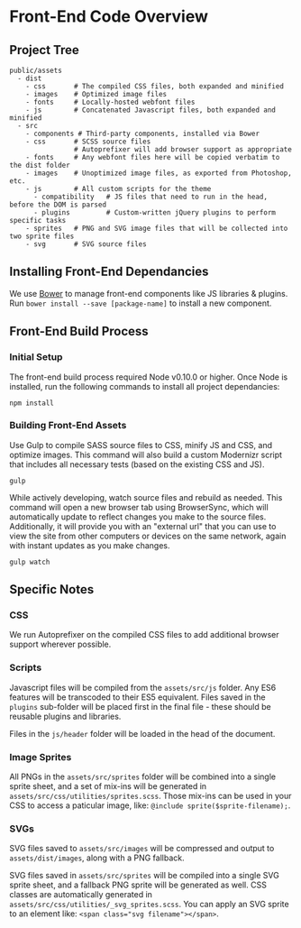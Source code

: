 # Front-End Code Overview

## Project Tree

    public/assets
      - dist
        - css       # The compiled CSS files, both expanded and minified
        - images    # Optimized image files
        - fonts     # Locally-hosted webfont files
        - js        # Concatenated Javascript files, both expanded and minified
      - src
        - components # Third-party components, installed via Bower
        - css       # SCSS source files
                    # Autoprefixer will add browser support as appropriate
        - fonts     # Any webfont files here will be copied verbatim to the dist folder
        - images    # Unoptimized image files, as exported from Photoshop, etc.
        - js        # All custom scripts for the theme
          - compatibility   # JS files that need to run in the head, before the DOM is parsed
          - plugins         # Custom-written jQuery plugins to perform specific tasks
        - sprites   # PNG and SVG image files that will be collected into two sprite files
        - svg       # SVG source files


## Installing Front-End Dependancies

We use [Bower](http://bower.io) to manage front-end components like JS libraries & plugins. Run `bower install --save [package-name]` to install a new component.


## Front-End Build Process

### Initial Setup

The front-end build process required Node v0.10.0 or higher. Once Node is installed, run the following commands to install all project dependancies:

    npm install

### Building Front-End Assets

Use Gulp to compile SASS source files to CSS, minify JS and CSS, and optimize images. This command will also build a custom Modernizr script that includes all necessary tests (based on the existing CSS and JS).

    gulp

While actively developing, watch source files and rebuild as needed. This command will open a new browser tab using BrowserSync, which will automatically update to reflect changes you make to the source files. Additionally, it will provide you with an "external url" that you can use to view the site from other computers or devices on the same network, again with instant updates as you make changes.

    gulp watch


## Specific Notes

### CSS

We run Autoprefixer on the compiled CSS files to add additional browser support wherever possible.

### Scripts

Javascript files will be compiled from the `assets/src/js` folder. Any ES6 features will be transcoded to their ES5 equivalent. Files saved in the `plugins` sub-folder will be placed first in the final file - these should be reusable plugins and libraries.

Files in the `js/header` folder will be loaded in the head of the document.

### Image Sprites

All PNGs in the `assets/src/sprites` folder will be combined into a single sprite sheet, and a set of mix-ins will be generated in `assets/src/css/utilities/sprites.scss`. Those mix-ins can be used in your CSS to access a paticular image, like: `@include sprite($sprite-filename);`.

### SVGs

SVG files saved to `assets/src/images` will be compressed and output to `assets/dist/images`, along with a PNG fallback.

SVG files saved in `assets/src/sprites` will be compiled into a single SVG sprite sheet, and a fallback PNG sprite will be generated as well. CSS classes are automatically generated in `assets/src/css/utilities/_svg_sprites.scss`. You can apply an SVG sprite to an element like: `<span class="svg filename"></span>`.